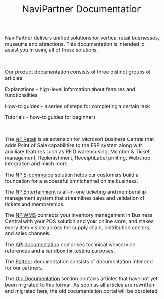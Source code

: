 <style type="text/css">
  .landingpage {
    display: flex;
    flex-direction: column;
    justify-content: center;
    align-items: center;
  }


  .headertext {
      display: flex;
      align-items: center;            
      justify-content: center;      
      font-size: 30px;
  }   

  .descriptiontext {
      display: flex;
      align-items: center;            
      justify-content: center;      
      font-size: 16px;
      max-width: 700px; 
  }    

  .buttons {
      display: flex;
      align-items: center;            
      justify-content: center;      
  }
  
  .button-65 {
    appearance: none;
    backface-visibility: hidden;
    background-color: #2f80ed;
    border-radius: 10px;
    border-style: none;
    box-shadow: none;
    box-sizing: border-box;
    color: #fff;
    cursor: pointer;
    display: inline-block;
    font-family: Inter,-apple-system,system-ui,"Segoe UI",Helvetica,Arial,sans-serif;
    font-size: 15px;
    font-weight: 500;
    height: 50px;
    letter-spacing: normal;
    line-height: 1.5;
    outline: none;
    overflow: hidden;
    padding: 14px 30px;
    position: relative;
    text-align: center;
    text-decoration: none;
    transform: translate3d(0, 0, 0);
    transition: all .3s;
    user-select: none;
    -webkit-user-select: none;
    touch-action: manipulation;
    vertical-align: top;
    white-space: nowrap;
    margin: 20px;
  }

  .button-65:hover {
    background-color: #1366d6;
    box-shadow: rgba(0, 0, 0, .05) 0 5px 30px, rgba(0, 0, 0, .05) 0 1px 4px;
    opacity: 1;
    transform: translateY(0);
    transition-duration: .35s;
  }

  .button-65:hover:after {
    opacity: .5;
  }

  .button-65:active {
    box-shadow: rgba(0, 0, 0, .1) 0 3px 6px 0, rgba(0, 0, 0, .1) 0 0 10px 0, rgba(0, 0, 0, .1) 0 1px 4px -1px;
    transform: translateY(2px);
    transition-duration: .35s;
  }

  .button-65:active:after {
    opacity: 1;
  }

  @media (min-width: 768px) {
    .button-65 {
      padding: 14px 22px;
      width: 220px;
  }
}
</style>

<div class="landingpage">
  <div class="headertext">
    <p>NaviPartner Documentation</p>      
  </div>    
  <div class="descriptiontext">        
    <section> </br>
      <p>NaviPartner delivers unified solutions for vertical retail businesses, museums and attractions. This documentation is intended to assist you in using all of these solutions.</p> </br>
      <p> Our product documentation consists of three distinct groups of articles:</p>
      <p> Explanations - high-level information about features and functionalities </p>
      <p> How-to guides - a series of steps for completing a certain task </p>
      <p> Tutorials - how-to guides for beginners </p> </br>
      <p> The <a href="https://docs.navipartner.com/retail/gettingstarted/intro.html">NP Retail</a> is an extension for Microsoft Business Central that adds Point of Sale capabilities to the ERP system along with auxiliary features such as RFID warehousing, Member & Ticket management, Replenishment, Receipt/Label printing, Webshop integration and much more.</p>
      <p> The <a href="https://docs.navipartner.com/ecommerce/intro.html">NP E-commerce</a> solution helps our customers build a foundation for a successful omnichannel online business.</p>
      <p> The <a href="https://docs.navipartner.com/entertainment/intro.html">NP Entertainment</a> is all-in-one ticketing and membership management system that streamlines sales and validation of tickets and memberships.</p>
      <p> The <a href="https://docs.navipartner.com/wms/intro.html">NP WMS</a> connects your inventory management in Business Central with your POS solution and your online store, and makes every item visible across the supply chain, distribution centers, and sales channels.</p>
      <p>The <a href="https://docs.navipartner.com/api/gettingstarted/intro.html">API documentation</a> comprises technical webservice references and a sandbox for testing purposes.</p>
      <p>The <a href="https://docs.navipartner.com/partner/intro.html">Partner</a> documentation consists of documentation intended for our partners.</p>
      <p>The <a href="https://support.navipartner.com/">Old Documentation</a> section contains articles that have not yet been migrated to this format. As soon as all articles are rewritten and migrated here, the old documentation portal will be obsoleted</p>                           
    </section>
  </div>
</div>
